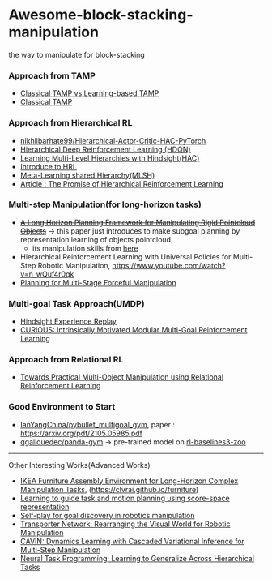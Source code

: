 # Awesome-block-stacking-manipulation
the way to manipulate for block-stacking

### Approach from TAMP
- [Classical TAMP vs Learning-based TAMP](http://web.mit.edu/caelan/www/presentations/6.881_TAMP.pdf)
- [Classical TAMP](https://www.ics.uci.edu/~kkask/Fall-2014%20CS271/slides/09-planning.pdf)

### Approach from Hierarchical RL
- [nikhilbarhate99/Hierarchical-Actor-Critic-HAC-PyTorch](https://github.com/nikhilbarhate99/Hierarchical-Actor-Critic-HAC-PyTorch)
- [Hierarchical Deep Reinforcement Learning (HDQN)
](https://bluediary8.tistory.com/4)
- [Learning Multi-Level Hierarchies with Hindsight(HAC)](https://arxiv.org/abs/1712.00948)
- [Introduce to HRL](http://khanrc.github.io/RL-Hierarchy.html) 
- [Meta-Learning shared Hierarchy(MLSH)](https://openai.com/blog/learning-a-hierarchy)
- [Article : The Promise of Hierarchical Reinforcement Learning](https://thegradient.pub/the-promise-of-hierarchical-reinforcement-learning)

### Multi-step Manipulation(for long-horizon tasks)
- ~~[A Long Horizon Planning Framework for Manipulating Rigid Pointcloud Objects](https://anthonysimeonov.github.io/rpo-planning-framework/)~~ -> this paper just introduces to make subgoal planning by representation learning of objects pointcloud
   - its manipulation skills from [here](https://sci-hub.se/https://ieeexplore.ieee.org/abstract/document/9196976)
- Hierarchical Reinforcement Learning with Universal Policies for Multi-Step Robotic Manipulation, https://www.youtube.com/watch?v=n_wQuf4r0qk
- [Planning for Multi-Stage Forceful Manipulation](https://arxiv.org/abs/2101.02679)

### Multi-goal Task Approach(UMDP)
- [Hindsight Experience Replay](https://arxiv.org/abs/1707.01495)
- [CURIOUS: Intrinsically Motivated Modular Multi-Goal Reinforcement Learning](https://arxiv.org/pdf/1810.06284.pdf)

### Approach from Relational RL
- [Towards Practical Multi-Object Manipulation using Relational Reinforcement Learning](https://richardrl.github.io/relational-rl/)


### Good Environment to Start
-  [IanYangChina/pybullet_multigoal_gym](https://github.com/IanYangChina/pybullet_multigoal_gym), paper : https://arxiv.org/pdf/2105.05985.pdf
- [qgallouedec/panda-gym](https://github.com/qgallouedec/panda-gym) -> pre-trained model on [rl-baselines3-zoo](https://github.com/DLR-RM/rl-baselines3-zoo)

---
Other Interesting Works(Advanced Works)
- [IKEA Furniture Assembly Environment for Long-Horizon Complex Manipulation Tasks](https://arxiv.org/pdf/1911.07246.pdf), (https://clvrai.github.io/furniture)
- [Learning to guide task and motion planning using score-space representation](https://journals.sagepub.com/doi/pdf/10.1177/0278364919848837)
- [Self-play for goal discovery in robotics manipulation](https://robotics-self-play.github.io/)
- [Transporter Network: Rearranging the Visual World for Robotic Manipulation](https://transporternets.github.io/)
- [CAVIN: Dynamics Learning with Cascaded Variational Inference for Multi-Step Manipulation](http://pair.stanford.edu/cavin/)
- [Neural Task Programming: Learning to Generalize Across Hierarchical Tasks](https://stanfordvl.github.io/ntp/)
